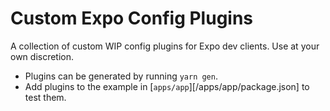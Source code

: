 # Custom Expo Config Plugins

A collection of custom WIP config plugins for Expo dev clients. Use at your own discretion.

- Plugins can be generated by running `yarn gen`.
- Add plugins to the example in [`apps/app`][/apps/app/package.json] to test them.
